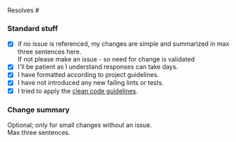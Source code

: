 Resolves #

### Standard stuff
- [x] if no issue is referenced, my changes are simple and summarized in max three sentences here.  
If not please make an issue - so need for change is validated  
- [x] I'll be patient as I understand responses can take days.  
- [x] I have formatted according to project guidelines.
- [x] I have not introduced any new failing lints or tests.
- [x] I tried to apply the [clean code guidelines](https://gist.github.com/wojteklu/73c6914cc446146b8b533c0988cf8d29).

### Change summary  
Optional; only for small changes without an issue.  
Max three sentences.  